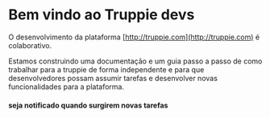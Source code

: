 # Bem vindo ao Truppie devs
 
O desenvolvimento da plataforma [http://truppie.com](http://truppie.com) é colaborativo.

Estamos construindo uma documentação e um guia passo a passo de como trabalhar para a truppie de forma independente
e para que desenvolvedores possam assumir tarefas e desenvolver novas funcionalidades para a plataforma.


#### seja notificado quando surgirem novas tarefas
